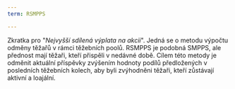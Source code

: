 ```yaml
---
term: RSMPPS

---
```

Zkratka pro "*Nejvyšší sdílená výplata na akcii*". Jedná se o metodu výpočtu odměny těžařů v rámci těžebních poolů. RSMPPS je podobná SMPPS, ale přednost mají těžaři, kteří přispěli v nedávné době. Cílem této metody je odměnit aktuální příspěvky zvýšením hodnoty podílů předložených v posledních těžebních kolech, aby byli zvýhodněni těžaři, kteří zůstávají aktivní a loajální.